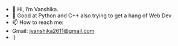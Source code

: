 - 👋 Hi, I’m Vanshika.
- 👀 Good at Python and C++ also trying to get a hang of Web Dev
- 📫 How to reach me:
- Gmail: jvanshika2611@gmail.com
- :)
<!---------------------------------------------------------------------------------------------------------------!>
